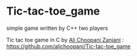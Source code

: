 # Tic-tac-toe_game
simple game written by C++
two players

Tic tac toe game in C by [Ali Choopani Zanjani](https://github.com/alichoopani) : 
https://github.com/alichoopani/Tic-tac-toe_game
